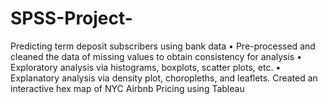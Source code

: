 # SPSS-Project-
Predicting term deposit subscribers using bank data
•	Pre-processed and cleaned the data of missing values to obtain consistency for analysis
•	Exploratory analysis via histograms, boxplots, scatter plots, etc.
•	Explanatory analysis via density plot, choropleths, and leaflets.
Created an interactive hex map of NYC Airbnb Pricing using Tableau
